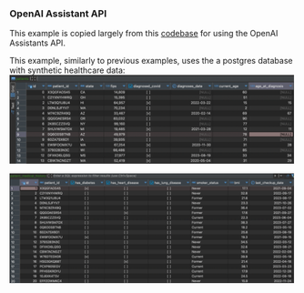 ### OpenAI Assistant API

This example is copied largely from this [codebase](https://github.com/disler/multi-agent-postgres-data-analytics/blob/main/postgres_da_ai_agent/turbo_main.py) for using the OpenAI Assistants API. 


This example, similarly to previous examples, uses the a postgres database with synthetic healthcare data:
<img src='../13.autogen-postgres-chainlit/public/img/data0.png' width=500/></img>

<img src='../13.autogen-postgres-chainlit/public/img/data1.png' width=500/></img>
